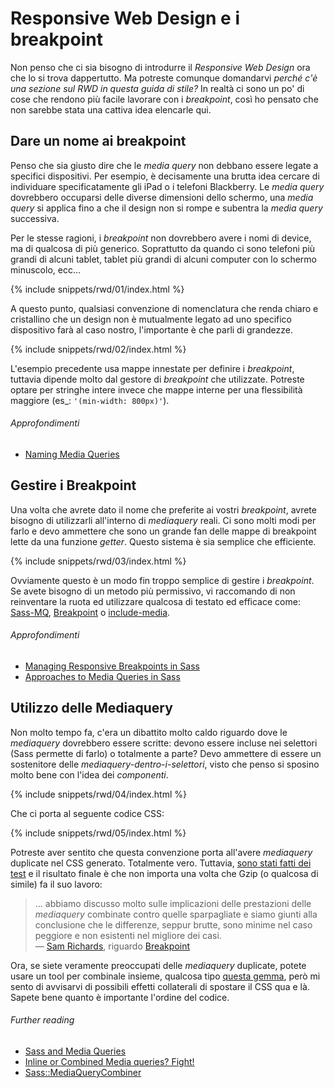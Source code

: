 
# Responsive Web Design e i breakpoint

Non penso che ci sia bisogno di introdurre il _Responsive Web Design_ ora che lo si trova dappertutto. Ma potreste comunque domandarvi *perché c'è una sezione sul _RWD_ in questa guida di stile?* In realtà ci sono un po' di cose che rendono più facile lavorare con i _breakpoint_, così ho pensato che non sarebbe stata una cattiva idea elencarle qui.

## Dare un nome ai breakpoint

Penso che sia giusto dire che le _media query_ non debbano essere legate a specifici dispositivi. Per esempio, è decisamente una brutta idea cercare di
individuare specificatamente gli iPad o i telefoni Blackberry. Le _media query_ dovrebbero occuparsi delle diverse dimensioni dello schermo, una _media query_ si applica fino a che il design non si rompe e subentra la _media query_ successiva.

Per le stesse ragioni, i _breakpoint_ non dovrebbero avere i nomi di device, ma di qualcosa di più generico. Soprattutto da quando ci sono telefoni più grandi di alcuni tablet, tablet più grandi di alcuni computer con lo schermo minuscolo, ecc...

{% include snippets/rwd/01/index.html %}

A questo punto, qualsiasi convenzione di nomenclatura che renda chiaro e cristallino che un design non è mutualmente legato ad uno specifico dispositivo
farà al caso nostro, l'importante è che parli di grandezze.

{% include snippets/rwd/02/index.html %}

<div class="note">
  <p>L'esempio precedente usa mappe innestate per definire i <em>breakpoint</em>, tuttavia dipende molto dal gestore di <em>breakpoint</em> che utilizzate. Potreste optare per stringhe intere invece che mappe interne per una flessibilità maggiore (es_: <code>'(min-width: 800px)'</code>).</p>
</div>

###### Approfondimenti

* [Naming Media Queries](http://css-tricks.com/naming-media-queries/)

## Gestire i Breakpoint

Una volta che avrete dato il nome che preferite ai vostri _breakpoint_, avrete bisogno di utilizzarli all'interno di _mediaquery_ reali. Ci sono molti modi per farlo e devo ammettere che sono un grande fan delle mappe di breakpoint lette da una funzione _getter_. Questo sistema è sia semplice che efficiente.

{% include snippets/rwd/03/index.html %}

<div class="note">
  <p>Ovviamente questo è un modo fin troppo semplice di gestire i <em>breakpoint</em>. Se avete bisogno di un metodo più permissivo, vi raccomando di non reinventare la ruota ed utilizzare qualcosa di testato ed efficace come: <a href="https://github.com/sass-mq/sass-mq">Sass-MQ</a>, <a href="http://breakpoint-sass.com/">Breakpoint</a> o <a href="https://github.com/eduardoboucas/include-media">include-media</a>.</p>
</div>

###### Approfondimenti

* [Managing Responsive Breakpoints in Sass](http://www.sitepoint.com/managing-responsive-breakpoints-sass/)
* [Approaches to Media Queries in Sass](http://css-tricks.com/approaches-media-queries-sass/)

## Utilizzo delle Mediaquery

Non molto tempo fa, c'era un dibattito molto caldo riguardo dove le _mediaquery_ dovrebbero essere scritte: devono essere incluse nei selettori (Sass permette di farlo) o totalmente a parte? Devo ammettere di essere un sostenitore delle *mediaquery-dentro-i-selettori*, visto che penso si sposino molto bene con l'idea dei *componenti*.

{% include snippets/rwd/04/index.html %}

Che ci porta al seguente codice CSS:

{% include snippets/rwd/05/index.html %}

Potreste aver sentito che questa convenzione porta all'avere _mediaquery_ duplicate nel CSS generato. Totalmente vero. Tuttavia, [sono stati fatti dei test](http://sasscast.tumblr.com/post/38673939456/sass-and-media-queries) e il risultato finale è che non importa una volta che Gzip (o qualcosa di simile) fa il suo lavoro:

> … abbiamo discusso molto sulle implicazioni delle prestazioni delle _mediaquery_ combinate contro quelle sparpagliate e siamo giunti alla conclusione che le differenze, seppur brutte, sono minime nel caso peggiore e non esistenti nel migliore dei casi.<br>
> &mdash; [Sam Richards](https://twitter.com/snugug), riguardo [Breakpoint](http://breakpoint-sass.com/)

Ora, se siete veramente preoccupati delle _mediaquery_ duplicate, potete usare un tool per combinale insieme, qualcosa tipo [questa gemma](https://github.com/aaronjensen/sass-media_query_combiner), però mi sento di avvisarvi di possibili effetti collaterali di spostare il CSS qua e là. Sapete bene quanto è importante l'ordine del codice.

###### Further reading

* [Sass and Media Queries](http://sasscast.tumblr.com/post/38673939456/sass-and-media-queries)
* [Inline or Combined Media queries? Fight!](http://benfrain.com/inline-or-combined-media-queries-in-sass-fight/)
* [Sass::MediaQueryCombiner](https://github.com/aaronjensen/sass-media_query_combiner)
